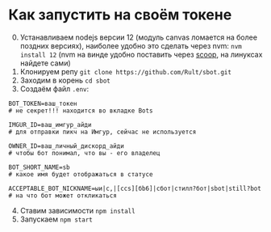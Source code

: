 # Как запустить на своём токене

0. Устанавливаем nodejs версии 12 (модуль canvas ломается на более поздних версиях), наиболее удобно это сделать через nvm: `nvm install 12`
(nvm на винде удобно поставить через [scoop](https://scoop.sh/), на линуксах найдете сами)
1. Клонируем репу 
`git clone https://github.com/Rult/sbot.git`
2. Заходим в корень
`cd sbot`
3. Создаём файл `.env`:
```
BOT_TOKEN=ваш_токен 
# не секрет!!! находится во вкладке Bots

IMGUR_ID=ваш_имгур_айди 
# для отправки пикч на Имгур, сейчас не используется

OWNER_ID=ваш_личный_дискорд_айди 
# чтобы бот понимал, что вы - его владелец

BOT_SHORT_NAME=sb 
# какое имя будет отображаться в статусе

ACCEPTABLE_BOT_NICKNAME=ыи|c,|[сcs][бb6]|сбот|стилл?бот|sbot|still?bot 
# на что бот может откликаться
``` 
4. Ставим зависимости 
`npm install`
5. Запускаем 
`npm start`
